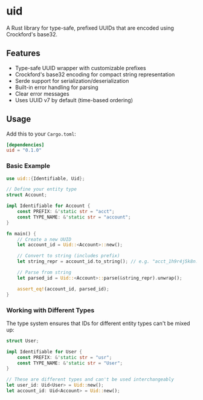 # uid

A Rust library for type-safe, prefixed UUIDs that are encoded using Crockford's base32.

## Features

- Type-safe UUID wrapper with customizable prefixes
- Crockford's base32 encoding for compact string representation
- Serde support for serialization/deserialization
- Built-in error handling for parsing
- Clear error messages
- Uses UUID v7 by default (time-based ordering)

## Usage

Add this to your `Cargo.toml`:

```toml
[dependencies]
uid = "0.1.0"
```

### Basic Example

```rust
use uid::{Identifiable, Uid};

// Define your entity type
struct Account;

impl Identifiable for Account {
    const PREFIX: &'static str = "acct";
    const TYPE_NAME: &'static str = "account";
}

fn main() {
    // Create a new UUID
    let account_id = Uid::<Account>::new();

    // Convert to string (includes prefix)
    let string_repr = account_id.to_string(); // e.g. "acct_1h9r4j5k8n..."

    // Parse from string
    let parsed_id = Uid::<Account>::parse(&string_repr).unwrap();

    assert_eq!(account_id, parsed_id);
}
```

### Working with Different Types

The type system ensures that IDs for different entity types can't be mixed up:

```rust
struct User;

impl Identifiable for User {
    const PREFIX: &'static str = "usr";
    const TYPE_NAME: &'static str = "User";
}

// These are different types and can't be used interchangeably
let user_id: Uid<User> = Uid::new();
let account_id: Uid<Account> = Uid::new();
```

